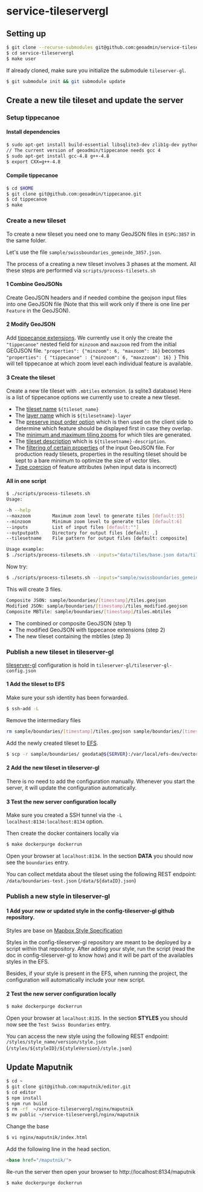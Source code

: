  # service-tileservergl

## Setting up

```bash
$ git clone --recurse-submodules git@github.com:geoadmin/service-tileservergl.git
$ cd service-tileservergl
$ make user
```

If already cloned, make sure you initialize the submodule `tileserver-gl`.

```bash
$ git submodule init && git submodule update
```

## Create a new tile tileset and update the server


### Setup tippecanoe


####  Install dependencies

```bash
$ sudo apt-get install build-essential libsqlite3-dev zlib1g-dev python-virtualenv npm docker-compose
// The current version of geoadmin/tippecanoe needs gcc 4
$ sudo apt-get install gcc-4.8 g++-4.8
$ export CXX=g++-4.8
```

#### Compile tippecanoe

```bash
$ cd $HOME
$ git clone git@github.com:geoadmin/tippecanoe.git
$ cd tippecanoe
$ make
```

### Create a new tileset

To create a new tileset you need one to many GeoJSON files in `ESPG:3857` in the same folder.

Let's use the file `sample/swissboundaries_gemeinde_3857.json`.

The process of a creating a new tileset involves 3 phases at the moment.
All these steps are performed via `scripts/process-tilesets.sh`

#### 1 Combine GeoJSONs

Create GeoJSON headers and if needed combine the geojson input files into one GeoJSON file (Note that this will work only if there is one line per `Feature` in the GeoJSON).

#### 2 Modify GeoJSON

Add [tippecanoe extensions](https://github.com/geoadmin/tippecanoe#geojson-extension).
We currently use it only the create the `"tippecanoe"` nested field for `minzoom` and `maxzoom` red from the initial GEOJSON file. `"properties": {"minzoom": 6, "maxzoom": 16}` becomes `"properties": { "tippecanoe" : {"minzoom": 6, "maxzzoom": 16} }`
This will tell tippecanoe at which zoom level each individual feature is available.

#### 3 Create the tileset

Create a new tile tileset with `.mbtiles` extension. (a sqlite3 database)
Here is a list of tippecanoe options we currently use to create a new tileset.

- The [tileset name](https://github.com/geoadmin/tippecanoe#output-tileset-1) `${tileset_name}`
- The [layer name](https://github.com/geoadmin/tippecanoe#tileset-description-and-attribution-1) which is `${tilesetname}-layer`
- The [preserve input order option](https://github.com/mapbox/tippecanoe#reordering-features-within-each-tile) which is then used on the client side to determine which feature should be displayed first in case they overlap.
- The [minimum and maximum tiling zooms](https://github.com/mapbox/tippecanoe#zoom-levels) for which tiles are generated.
- The [tileset description](https://github.com/mapbox/tippecanoe#tileset-description-and-attribution) which is `${tilesetname}-description`.
- The [filtering of certain properties](https://github.com/mapbox/tippecanoe#filtering-feature-attributes) of the input GeoJSON file. For production ready tilesets, properties in the resulting tileset should be kept to a bare minimum to optimize the size of vector tiles.
- [Type coercion](https://github.com/mapbox/tippecanoe#modifying-feature-attributes) of feature attributes (when input data is incorrect)

#### All in one script

```bash
$ ./scripts/process-tilesets.sh
Usage:

-h --help
--maxzoom        Maximum zoom level to generate tiles [default:15]
--minzoom        Minimum zoom level to generate tiles [default:6]
--inputs         List of input files [default:""]
--outputpath     Directory for output files [default: .]
--tilesetname    File pattern for output files [default: composite]

Usage example:
$ ./scripts/process-tilesets.sh --inputs="data/tiles/base.json data/tiles/adds.json" --outputpath=data/tiles --tilesetname=composite
```

Now try:

```bash
$ ./scripts/process-tilesets.sh --inputs="sample/swissboundaries_gemeinde_3857.json" --outputpath=sample --tilesetname=boundaries
```

This will create 3 files.

```bash
Composite JSON: sample/boundaries/[timestamp]/tiles.geojson
Modified JSON: sample/boundaries/[timestamp]/tiles_modified.geojson
Composite MBTile: sample/boundaries/[timestamp]/tiles.mbtiles
```

- The combined or composite GeoJSON (step 1)
- The modified GeoJSON with tippecanoe extensions (step 2)
- The new tileset containing the mbtiles (step 3)

### Publish a new tileset in tileserver-gl

[tileserver-gl](https://github.com/geoadmin/tileserver-gl) configuration is hold in `tileserver-gl/tileserver-gl-config.json`

#### 1 Add the tileset to EFS

Make sure your ssh identity has been forwarded.

```bash
$ ssh-add -L
```
Remove the intermediary files

```bash
rm sample/boundaries/[timestamp]/tiles.geojson sample/boundaries/[timestamp]/tiles_modified.geojson
```

Add the newly created tileset to [EFS](https://aws.amazon.com/efs/?nc1=h_ls).

```bash
$ scp -r sample/boundaries/ geodata@${SERVER}:/var/local/efs-dev/vectortiles/mbtiles/boundaries/
```

#### 2 Add the new tileset in tileserver-gl

There is no need to add the configuration manually. Whenever you start the server, it will update the configuration automatically.

#### 3 Test the new server configuration locally

Make sure you created a SSH tunnel via the `-L localhost:8134:localhost:8134` option.

Then create the docker containers locally via

```bash
$ make dockerpurge dockerrun
```

Open your browser at `localhost:8134`. In the section **DATA** you should now see the `boundaries` entry.

You can collect metdata about the tileset using the following REST endpoint: `/data/boundaries-test.json` (`/data/${dataID}.json`)

### Publish a new style in tileserver-gl

#### 1 Add your new or updated style in the config-tileserver-gl github repository.

Styles are base on [Mapbox Style Specification](https://www.mapbox.com/mapbox-gl-js/style-spec/)

Styles in the config-tileserver-gl repository are meant to be deployed by a script within that repository. After adding your style, run the script (read the doc in config-tileserver-gl to know how) and it will be part of the availables styles in the EFS.

Besides, if your style is present in the EFS, when running the project, the configuration will automatically include your new script.

#### 2 Test the new server configuration locally

```bash
$ make dockerpurge dockerrun
```

Open your browser at `localhost:8135`. In the section **STYLES** you should now see the `Test Swiss Boundaries` entry.

You can access the new style using the following REST endpoint: `/styles/style_name/version/style.json` (`/styles/${styleID}/${styleVersion}/style.json`)

## Update Maputnik

```bash
$ cd ~
$ git clone git@github.com:maputnik/editor.git
$ cd editor
$ npm install
$ npm run build
$ rm -rf  ~/service-tileservergl/nginx/maputnik
$ mv public ~/service-tileservergl/nginx/maputnik
```

Change the base

```bash
$ vi nginx/maputnik/index.html
```

Add the following line in the head section.

```html
<base href="/maputnik/">
```

Re-run the server then open your browser to http://localhost:8134/maputnik

```bash
$ make dockerpurge dockerrun
```

